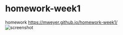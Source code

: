 # homework-week1
homework
https://mweyer.github.io/homework-week1/
<br>
![screenshot](homework-screenshot.png)

